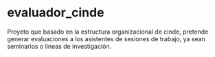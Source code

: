 # evaluador_cinde
Proyeto que basado en la estructura organizacional de cinde, pretende generar evaluaciones a los asistentes de sesiones de trabajo, ya sean seminarios o lineas de investigación.
